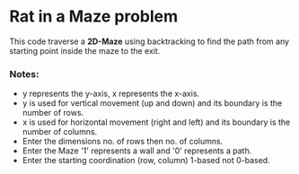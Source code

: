 # Rat in a Maze problem
This code traverse a **2D-Maze** using backtracking to find the path from any starting point inside the maze to the exit.
### Notes:
* y represents the y-axis, x represents the x-axis.
* y is used for vertical movement (up and down) and its boundary is the number of rows.
* x is used for horizontal movement (right and left) and its boundary is the number of columns.
* Enter the dimensions no. of rows then no. of columns.
* Enter the Maze '1' represents a wall and '0' represents a path.
* Enter the starting coordination (row, column) 1-based not 0-based.
